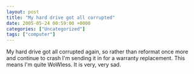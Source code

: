 ```yaml
---
layout: post
title: "My hard drive got all corrupted"
date: 2005-05-24 00:59:00 +0000
categories: ["Uncategorized"]
tags: ["computer"]
---
```


My hard drive got all corrupted again, so rather than reformat once more and continue to crash I'm sending it in for a warranty replacement. This means I'm quite WoWless. It is very, very sad.